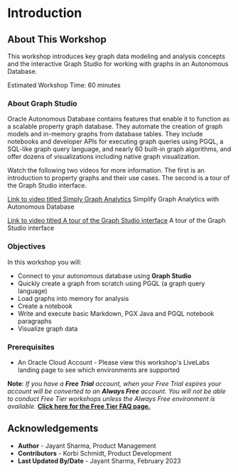 # Introduction

## About This Workshop

This workshop introduces key graph data modeling and analysis concepts and the interactive Graph Studio for working with graphs in an Autonomous Database.

Estimated Workshop Time: 60 minutes

### About Graph Studio
Oracle Autonomous Database contains features that enable it to function as a scalable property graph database. They automate the creation of graph models and in-memory graphs from database tables. They  include notebooks and developer APIs for executing graph queries using PGQL, a SQL-like graph query language, and nearly 60 built-in graph algorithms, and offer dozens of visualizations including native graph visualization.

Watch the following two videos for more information. The first is an introduction to property graphs and their use cases. The second is a tour of the Graph Studio interface.

[Link to video titled Simply Graph Analytics](youtube:v55hU30Mb0s)   Simplify Graph Analytics with Autonomous Database   

[Link to video titled A tour of the Graph Studio interface](youtube:URdchKSsy3E)   A tour of the Graph Studio interface

### Objectives

In this workshop you will:
* Connect to your autonomous database using **Graph Studio**
* Quickly create a graph from scratch using PGQL (a graph query language)
* Load graphs into memory for analysis
* Create a notebook
* Write and execute basic Markdown, PGX Java and PGQL notebook paragraphs
* Visualize graph data

### Prerequisites
* An Oracle Cloud Account - Please view this workshop's LiveLabs landing page to see which environments are supported

**Note**: *If you have a **Free Trial** account, when your Free Trial expires your account will be converted to an **Always Free** account. You will not be able to conduct Free Tier workshops unless the Always Free environment is available.* **[Click here for the Free Tier FAQ page.](https://www.oracle.com/cloud/free/faq.html)**

## Acknowledgements
* **Author** - Jayant Sharma, Product Management
* **Contributors** -  Korbi Schmidt, Product Development
* **Last Updated By/Date** - Jayant Sharma, February 2023
